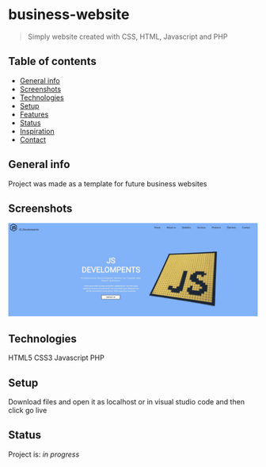 # business-website
> Simply website created with CSS, HTML, Javascript and PHP

## Table of contents
* [General info](#general-info)
* [Screenshots](#screenshots)
* [Technologies](#technologies)
* [Setup](#setup)
* [Features](#features)
* [Status](#status)
* [Inspiration](#inspiration)
* [Contact](#contact)

## General info
Project was made as a template for future business websites 

## Screenshots
![Example screenshot](./assets/jsimg.jpg)

## Technologies
HTML5
CSS3
Javascript
PHP

## Setup
Download files and open it as localhost or in visual studio code and then click go live


## Status
Project is: _in progress_

